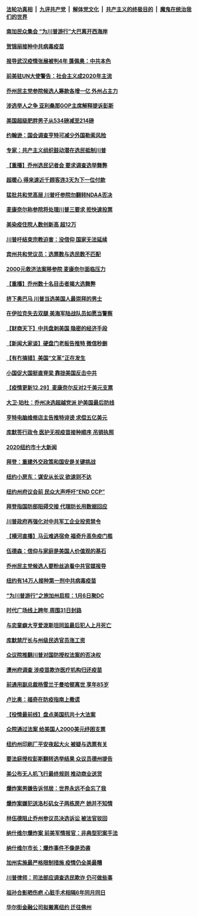 

####  [法轮功真相](../../../../basic/blob/master/README.md?t=12300731) &nbsp;|&nbsp; [九评共产党](../../../../9ping.md/blob/master/README.md?t=12300731) &nbsp;|&nbsp; [解体党文化](../../../../jtdwh.md/blob/master/README.md?t=12300731)  &nbsp;|&nbsp; [共产主义的终极目的](../../../../gczydzjmd.md/blob/master/README.md?t=12300731) &nbsp;|&nbsp; [魔鬼在统治我们的世界](../../../../mgztzwmdsj.md/blob/master/README.md?t=12300731) 

#### [南加民众集会 “为川普游行”大巴离开西海岸](../pages/nsc412/n12652606.md?t=12300731) 

#### [贺锦丽接种中共病毒疫苗](../pages/nsc412/n12652787.md?t=12300731) 

#### [报导武汉疫情张展被判4年 蓬佩奥：中共本色](../pages/nsc412/n12652694.md?t=12300731) 

#### [前美驻UN大使警告：社会主义成2020年主流](../pages/nsc412/n12652675.md?t=12300731) 

#### [乔州民主党参院候选人筹款各增一亿 外州占主力](../pages/nsc412/n12652470.md?t=12300731) 

#### [涉选举人之争 亚利桑那GOP主席解释提诉彭斯](../pages/nsc412/n12652446.md?t=12300731) 

#### [美国超级肥胖男子从534磅减至214磅](../pages/nsc412/n12651962.md?t=12300731) 

#### [约翰逊：国会调查亨特可减少外国勒索风险](../pages/nsc412/n12652590.md?t=12300731) 

#### [专家：共产主义组织鼓动潜在选民抵制川普](../pages/nsc412/n12652482.md?t=12300731) 

#### [【重播】乔州选民记者会 要求调查选举舞弊](../pages/nsc412/n12652395.md?t=12300731) 

#### [超暖心 得来速近千顾客连3天为下一位付款](../pages/nsc412/n12650723.md?t=12300731) 

#### [猛批共和党高层 川普吁参院勿翻转NDAA否决](../pages/nsc412/n12652479.md?t=12300731) 

#### [麦康奈尔称参院将处理川普三要求 拒快速投票](../pages/nsc412/n12652474.md?t=12300731) 

#### [美染疫住院人数创新高 超12万](../pages/nsc412/n12652393.md?t=12300731) 

#### [川普吁结束宗教迫害：没信仰 国家无法延续](../pages/nsc412/n12652417.md?t=12300731) 

#### [宾州共和党议员：选票数与选民数不匹配](../pages/nsc412/n12652358.md?t=12300731) 

#### [2000元救济法案移参院 麦康奈尔面临压力](../pages/nsc412/n12652188.md?t=12300731) 

#### [【重播】乔州数十名目击者揭大选舞弊](../pages/nsc412/n12650320.md?t=12300731) 

#### [挤下奥巴马 川普当选美国人最崇拜的男士](../pages/nsc412/n12652274.md?t=12300731) 

#### [在伊拉克失去双腿 美海军陆战队员如愿当警察](../pages/nsc412/n12650686.md?t=12300731) 

#### [【财商天下】中共盘剥美国 隐密的经济手段](../pages/nsc412/n12652192.md?t=12300731) 

#### [【新闻大家谈】硬盘门老板告推特 微信秒删](../pages/nsc412/n12652136.md?t=12300731) 

#### [【有冇搞错】美国“文革”正在发生](../pages/nsc412/n12650309.md?t=12300731) 

#### [小国促大国挺直脊梁 靠拢美国反击中共](../pages/nsc412/n12650873.md?t=12300731) 

#### [【疫情更新12.29】麦康奈尔反对2千美元支票](../pages/nsc412/n12651589.md?t=12300731) 

#### [大卫·珀杜：乔州决选超越党派 护美国最后防线](../pages/nsc412/n12651344.md?t=12300731) 

#### [亨特电脑维修店主告推特诽谤 求偿五亿美元](../pages/nsc412/n12651254.md?t=12300731) 

#### [库默签行政令 医护无视疫苗接种顺序 吊销执照](../pages/nsc412/n12651101.md?t=12300731) 

#### [2020纽约市十大新闻](../pages/nsc412/n12651109.md?t=12300731) 

#### [拜登：重建外交政策和国安是关键挑战](../pages/nsc412/n12650568.md?t=12300731) 

#### [纽约小房东：谋安从长议 欲速则不达](../pages/nsc412/n12650360.md?t=12300731) 

#### [纽约州府议会前 民众大声呼吁“END CCP”](../pages/nsc412/n12650326.md?t=12300731) 

#### [拜登指国防部阻碍交接 代理防长用数据回应](../pages/nsc412/n12650843.md?t=12300731) 

#### [川普政府再强化对中共军工企业投资禁令](../pages/nsc412/n12650967.md?t=12300731) 

#### [【横河直播】马云难逃宿命 福奇升高免疫门槛](../pages/nsc412/n12650864.md?t=12300731) 

#### [伍德森：信仰与家庭是美国人价值观的基石](../pages/nsc412/n12650650.md?t=12300731) 

#### [乔州民主党候选人要粉丝追看中共官媒报导](../pages/nsc412/n12650660.md?t=12300731) 

#### [纽约有14万人接种第一剂中共病毒疫苗](../pages/nsc412/n12650785.md?t=12300731) 

#### [“为川普游行”之旅加州启程：1月6日聚DC](../pages/nsc412/n12650789.md?t=12300731) 

#### [时代广场线上跨年 周围31日封路](../pages/nsc412/n12650193.md?t=12300731) 

#### [与恋童癖大亨爱泼斯坦同监最后犯人上月死亡](../pages/nsc412/n12650239.md?t=12300731) 

#### [库默禁厅长与州级民选官员涨工资](../pages/nsc412/n12650445.md?t=12300731) 

#### [众议院推翻川普对国防授权法案的否决权](../pages/nsc412/n12650679.md?t=12300731) 

#### [遭州府调查 涉疫苗欺诈医疗机构归还疫苗](../pages/nsc412/n12650237.md?t=12300731) 

#### [前通用副总裁杨雪兰于曼哈顿离世 享年85岁](../pages/nsc412/n12650278.md?t=12300731) 

#### [卢比奥：福奇在防疫指南上撒谎](../pages/nsc412/n12650397.md?t=12300731) 

#### [【役情最前线】盘点美国抗共十大法案](../pages/nsc412/n12650552.md?t=12300731) 

#### [众院通过法案 给美国人2000美元纾困支票](../pages/nsc412/n12650508.md?t=12300731) 

#### [纽约州印刷厂平安夜起大火 被疑与选票有关](../pages/nsc412/n12650402.md?t=12300731) 

#### [要法庭授权彭斯翻转选举结果 众议员德州提告](../pages/nsc412/n12650442.md?t=12300731) 

#### [美公布无人机飞行最终规则 推动商业送货](../pages/nsc412/n12650401.md?t=12300731) 

#### [爆炸案男嫌告诉邻居：世界永远不会忘了我](../pages/nsc412/n12650284.md?t=12300731) 

#### [爆炸案嫌犯送洛杉矶女子两栋房产 她并不知情](../pages/nsc412/n12650364.md?t=12300731) 

#### [林伍德阻止乔州参议员决选诉讼 被法官驳回](../pages/nsc412/n12650215.md?t=12300731) 

#### [纳什维尔爆炸案 前美军情报官：非典型犯案手法](../pages/nsc412/n12650016.md?t=12300731) 

#### [纳什维尔市长：爆炸事件不像是恐袭](../pages/nsc412/n12650153.md?t=12300731) 

#### [加州实施最严格限制措施 疫情仍全美最糟](../pages/nsc412/n12650207.md?t=12300731) 

#### [川普律师：司法部应调查选民欺诈 仍可做些事](../pages/nsc412/n12650037.md?t=12300731) 

#### [祖孙合影晒伤疤 心脏手术相隔6年同月同日](../pages/nsc412/n12649580.md?t=12300731) 

#### [华尔街金融公司拟搬离纽约 迁往佛州](../pages/nsc412/n12648390.md?t=12300731) 

